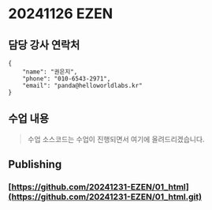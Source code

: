 # 20241126 EZEN
## 담당 강사 연락처
```
{
    "name": "권은지",
    "phone": "010-6543-2971",
    "email": "panda@helloworldlabs.kr"
}
```
## 수업 내용
> 수업 소스코드는 수업이 진행되면서 여기에 올려드리겠습니다.

## Publishing
### [https://github.com/20241231-EZEN/01_html](https://github.com/20241231-EZEN/01_html.git)

